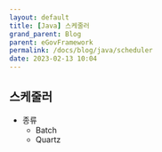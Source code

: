 ```yaml
---
layout: default
title: [Java] 스케줄러
grand_parent: Blog
parent: eGovFramework
permalink: /docs/blog/java/scheduler
date: 2023-02-13 10:04
---
```


## 스케줄러
- 종류
  - Batch
  - Quartz
	